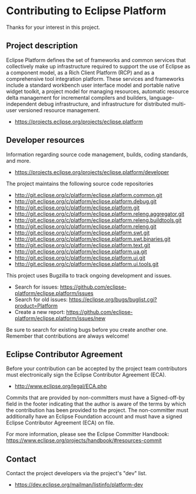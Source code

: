 # Contributing to Eclipse Platform

Thanks for your interest in this project.

## Project description

Eclipse Platform defines the set of frameworks and common services that
collectively make up infrastructure required to support the use of Eclipse as a
component model, as a Rich Client Platform (RCP) and as a comprehensive tool
integration platform. These services and frameworks include a standard workbench
user interface model and portable native widget toolkit, a project model for
managing resources, automatic resource delta management for incremental
compilers and builders, language-independent debug infrastructure, and
infrastructure for distributed multi-user versioned resource management.

* https://projects.eclipse.org/projects/eclipse.platform

## Developer resources

Information regarding source code management, builds, coding standards, and
more.

* https://projects.eclipse.org/projects/eclipse.platform/developer

The project maintains the following source code repositories

* http://git.eclipse.org/c/platform/eclipse.platform.common.git
* http://git.eclipse.org/c/platform/eclipse.platform.debug.git
* http://git.eclipse.org/c/platform/eclipse.platform.git
* http://git.eclipse.org/c/platform/eclipse.platform.releng.aggregator.git
* http://git.eclipse.org/c/platform/eclipse.platform.releng.buildtools.git
* http://git.eclipse.org/c/platform/eclipse.platform.releng.git
* http://git.eclipse.org/c/platform/eclipse.platform.swt.git
* http://git.eclipse.org/c/platform/eclipse.platform.swt.binaries.git
* http://git.eclipse.org/c/platform/eclipse.platform.text.git
* http://git.eclipse.org/c/platform/eclipse.platform.ua.git
* http://git.eclipse.org/c/platform/eclipse.platform.ui.git
* http://git.eclipse.org/c/platform/eclipse.platform.ui.tools.git

This project uses Bugzilla to track ongoing development and issues.

* Search for issues: https://github.com/eclipse-platform/eclipse.platform/issues
* Search for old issues: https://eclipse.org/bugs/buglist.cgi?product=Platform
* Create a new report: https://github.com/eclipse-platform/eclipse.platform/issues/new

Be sure to search for existing bugs before you create another one. Remember that
contributions are always welcome!

## Eclipse Contributor Agreement

Before your contribution can be accepted by the project team contributors must
electronically sign the Eclipse Contributor Agreement (ECA).

* http://www.eclipse.org/legal/ECA.php

Commits that are provided by non-committers must have a Signed-off-by field in
the footer indicating that the author is aware of the terms by which the
contribution has been provided to the project. The non-committer must
additionally have an Eclipse Foundation account and must have a signed Eclipse
Contributor Agreement (ECA) on file.

For more information, please see the Eclipse Committer Handbook:
https://www.eclipse.org/projects/handbook/#resources-commit

## Contact

Contact the project developers via the project's "dev" list.

* https://dev.eclipse.org/mailman/listinfo/platform-dev